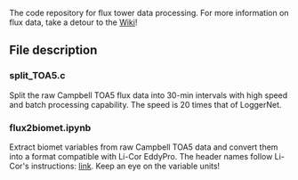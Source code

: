 The code repository for flux tower data processing. For more information on flux data, take a detour to the [Wiki](https://github.com/lzhzlw/flux_processing/wiki)!

## File description

### split_TOA5.c
Split the raw Campbell TOA5 flux data into 30-min intervals with high speed and batch processing capability. The speed is 20 times that of LoggerNet.

### flux2biomet.ipynb
Extract biomet variables from raw Campbell TOA5 data and convert them into a format compatible with Li-Cor EddyPro. The header names follow Li-Cor's instructions: [link](https://www.licor.com/support/EddyPro/topics/biomet-data-format.html). Keep an eye on the variable units!
